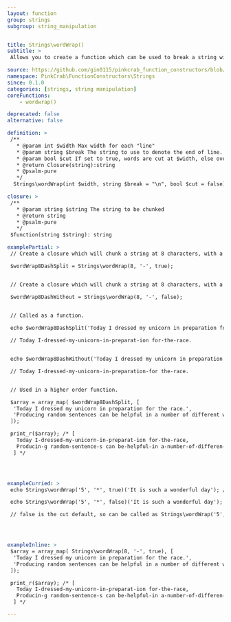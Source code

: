 ```yaml
---
layout: function
group: strings
subgroup: string_manipulation


title: Strings\wordWrap()
subtitle: >
 Allows you to create a function which can be used to break a string with a maximum width, respecting word boundaries. These can either be used as part of a Higher Order Function such as array_map() or as part of a compiled/pipe function.

source: https://github.com/gin0115/pinkcrab_function_constructors/blob/master/src/strings.php#L382
namespace: PinkCrab\FunctionConstructors\Strings
since: 0.1.0
categories: [strings, string manipulation]
coreFunctions: 
    - wordwrap()

deprecated: false
alternative: false

definition: >
 /**
   * @param int $width Max width for each "line"
   * @param string $break The string to use to denote the end of line.
   * @param bool $cut If set to true, words are cut at $width, else overflow.
   * @return Closure(string):string
   * @psalm-pure
   */
  Strings\wordWrap(int $width, string $break = "\n", bool $cut = false): Closure

closure: >
 /**
   * @param string $string The string to be chunked
   * @return string
   * @psalm-pure
   */ 
 $function(string $string): string

examplePartial: >
 // Create a closure which will chunk a string at 8 characters, with a - as the end, splitting words.

 $wordWrap8DashSplit = Strings\wordWrap(8, '-', true);


 // Create a closure which will chunk a string at 8 characters, with a - as the end, NOT splitting words.

 $wordWrap8DashWithout = Strings\wordWrap(8, '-', false);


 // Called as a function.
 
 echo $wordWrap8DashSplit('Today I dressed my unicorn in preparation for the race.');

 // Today I-dressed-my-unicorn-in-preparat-ion for-the-race.


 echo $wordWrap8DashWithout('Today I dressed my unicorn in preparation for the race.');

 // Today I-dressed-my-unicorn-in-preparation-for the-race.


 // Used in a higher order function.

 $array = array_map( $wordWrap8DashSplit, [
  'Today I dressed my unicorn in preparation for the race.', 
  'Producing random sentences can be helpful in a number of different ways.'
 ]);

 print_r($array); /* [
   Today I-dressed-my-unicorn-in-preparat-ion for-the-race,
   Producin-g random-sentence-s can be-helpful-in a-number-of-differen-t ways.
  ] */




exampleCurried: >
 echo Strings\wordWrap('5', '*', true)('It is such a wonderful day'); // It is*such*a*wonde*rful*day

 echo Strings\wordWrap('5', '*', false)('It is such a wonderful day'); // It is*such*a*wonderful*day

 // false is the cut default, so can be called as Strings\wordWrap('5', '*')




exampleInline: >
 $array = array_map( Strings\wordWrap(8, '-', true), [
  'Today I dressed my unicorn in preparation for the race.', 
  'Producing random sentences can be helpful in a number of different ways.'
 ]);

 print_r($array); /* [
   Today I-dressed-my-unicorn-in-preparat-ion for-the-race,
   Producin-g random-sentence-s can be-helpful-in a-number-of-differen-t ways.
  ] */

---
```




